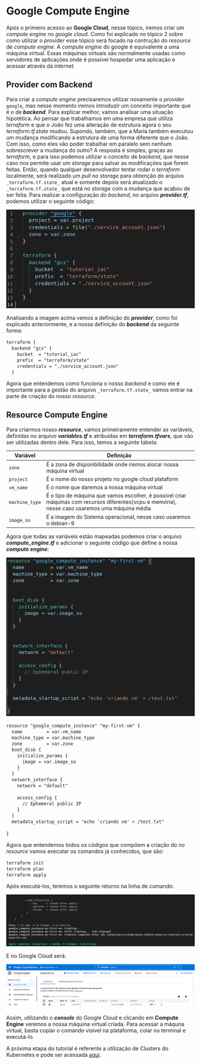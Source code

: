 # Google Compute Engine
Após o primeiro acesso ao **Google Cloud**, nesse tópico, iremos criar um _compute engine_ no _google cloud_. Como foi explicado no tópico 2 sobre como utilizar o _provider_ esse tópico será focado na contrução do _resource_ de _compute_ _engine_.
A  _compute_ _engine_ do google é equivalente a uma máquina virtual. Essas máquinas virtuais são normalmente usadas como servidores de aplicações onde é possível hospedar uma aplicação e acessar através da _internet_.

## Provider com Backend

Para criar a _compute_ _engine_ precisaremos utilizar novamente o _provider_ ```google```, mas nesse momento iremos introduzir um conceito importante que é o de **_backend_**.
Para explicar melhor, vamos analisar uma situação hipotética. Ao pensar que trabalhamos em uma empresa que utiliza _terraform_ e que o João fez uma alteração de estrutura agora o seu _terraform.tf.state_ mudou. Supondo, também, que a Maria também executou um mudança modificando a estrutura de uma forma diferente que o João. Com isso, como eles vão poder trabalhar em paralelo sem nenhum sobrescrever a mudança do outro? A resposta é simples, graças ao _terraform_, e para isso podemos utilizar o conceito de _backend_, que nesse caso nos permite usar um _storage_ para salvar as modificações que forem feitas. Então, quando qualquer desenvolvedor tentar rodar o _terraform_ localmente, será realizado um _pull_ no _storage_ para obtenção do arquivo  ```_terraform.tf.state_``` atual e somente depois será atualizado o ```_terraform.tf.state_``` que está no _storage_ com a mudança que acabou de ser feita. Para realizar a configuração do _backend_, no arquivo **_provider.tf_**, podemos utilizar o seguinte código:

![Provider](images/provider-compute-engine.png)

Analisando a imagem acima vemos a definição do **_provider_**, como foi explicado anteriormente, e a nossa definição do **_backend_** da seguinte forma:

```
terraform {
  backend "gcs" {
    bucket  = "tutorial_iac"
    prefix  = "terraform/state"
    credentials = "./service_account.json"
  }

```

Agora que entendemos como funciona o nosso _backend_ e como ele é importante para a gestão do arquivo  ```_terraform.tf.state_``` vamos entrar na parte de criação do nosso _resource_.

## Resource Compute Engine

Para criarmos nosso **_resource_**, vamos primeiramente entender as variáveis, definidas no arquivo **_variables.tf_** e atribuídas em **_terraform.tfvars_**, que vão ser utilizadas dentro dele. Para isso, temos a seguinte tabela:

|  Variável |Definição   |
|---|---|
|```zone```   |   É a zona de disponibilidade onde iremos alocar nossa máquina virtual|
| ```project```  | É o nome do nosso projeto no google cloud plataform   |
| ```vm_name```  | É o nome que daremos a nossa máquina virtual  |
|```machine_type```| É o tipo de máquina que vamos escolher, é possível criar máquinas com recursos diferentes(vcpu e memória), nesse caso usaremos uma máquina média|
|```image_so```| É a imagem do Sistema operacional, nesse caso usaremos o debian-9|

Agora que todas as variáveis estão mapeadas podemos criar o arquivo **_compute_engine.tf_** e adicionar o seguinte código que define a nossa **_compute_ _engine_**:

![resources compute engine](images/resources-compute-engine.png)

```
resource "google_compute_instance" "my-first-vm" {
  name         = var.vm_name
  machine_type = var.machine_type
  zone         = var.zone
  boot_disk {
    initialize_params {
      image = var.image_so
    }
  }
  network_interface {
    network = "default"

    access_config {
      // Ephemeral public IP
    }
  }
  metadata_startup_script = "echo 'criando vm' > /test.txt"

}
```

Agora que entendemos todos os códigos que compõem a criação do no _resource_ vamos executar os comandos já conhecidos, que são:

```
terraform init
terraform plan
terraform apply
```

Após executá-los, teremos o seguinte retorno na linha de comando:

![resultado compute engine](images/resultado.png)

E no Google Cloud será:

![resultado compute engine](images/resultado-1.png)

Assim, utilizando o **_console_** do Google Cloud e clicando em **Compute Engine** veremos a nossa máquina virtual criada. Para acessar a máquna virtual, basta copiar o comando visível na plataforma, colar no terminal e executá-lo.

A próxima etapa do tutorial é referente a utilização de Clusters do Kubernetes e pode ser acessada [aqui](../parte4/main.md).
